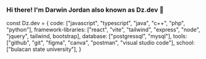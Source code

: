 ### Hi there! I'm Darwin Jordan also known as Dz.dev 👋 

const Dz.dev = {
  code: ["javascript", "typescript", "java", "c++", "php", "python"],
  framework-libraries: ["react", "vite", "tailwind", "express", "node", "jquery", tailwind, bootstrap],
  database: ["postgressql", "mysql"],
  tools: ["github", "git", "figma", "canva", "postman", "visual studio code"],
  school: ["bulacan state university"],
}



